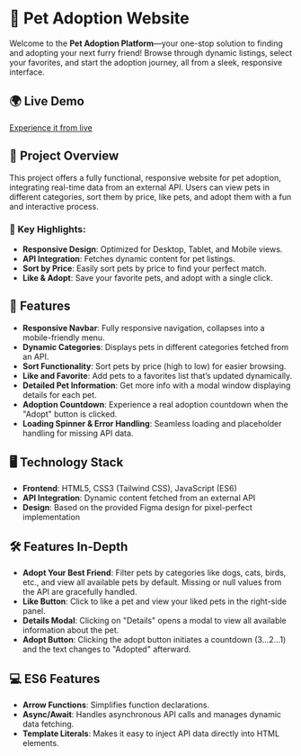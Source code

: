 

# 🐶 Pet Adoption Website

Welcome to the **Pet Adoption Platform**—your one-stop solution to finding and adopting your next furry friend! Browse through dynamic listings, select your favorites, and start the adoption journey, all from a sleek, responsive interface.

## 🌍 Live Demo
[Experience it from live](https://abunayem119.github.io/assignment-6-nayem/)

## 🚀 Project Overview

This project offers a fully functional, responsive website for pet adoption, integrating real-time data from an external API. Users can view pets in different categories, sort them by price, like pets, and adopt them with a fun and interactive process.

### 🧩 Key Highlights:
- **Responsive Design**: Optimized for Desktop, Tablet, and Mobile views.
- **API Integration**: Fetches dynamic content for pet listings.
- **Sort by Price**: Easily sort pets by price to find your perfect match.
- **Like & Adopt**: Save your favorite pets, and adopt with a single click.

## 🔑 Features

- **Responsive Navbar**: Fully responsive navigation, collapses into a mobile-friendly menu.
- **Dynamic Categories**: Displays pets in different categories fetched from an API.
- **Sort Functionality**: Sort pets by price (high to low) for easier browsing.
- **Like and Favorite**: Add pets to a favorites list that’s updated dynamically.
- **Detailed Pet Information**: Get more info with a modal window displaying details for each pet.
- **Adoption Countdown**: Experience a real adoption countdown when the "Adopt" button is clicked.
- **Loading Spinner & Error Handling**: Seamless loading and placeholder handling for missing API data.

## 🖥️ Technology Stack

- **Frontend**: HTML5, CSS3 (Tailwind CSS), JavaScript (ES6)
- **API Integration**: Dynamic content fetched from an external API
- **Design**: Based on the provided Figma design for pixel-perfect implementation


## 🛠️ Features In-Depth

- **Adopt Your Best Friend**: Filter pets by categories like dogs, cats, birds, etc., and view all available pets by default. Missing or null values from the API are gracefully handled.
- **Like Button**: Click to like a pet and view your liked pets in the right-side panel.
- **Details Modal**: Clicking on "Details" opens a modal to view all available information about the pet.
- **Adopt Button**: Clicking the adopt button initiates a countdown (3...2...1) and the text changes to "Adopted" afterward.

## 💻 ES6 Features

- **Arrow Functions**: Simplifies function declarations.
- **Async/Await**: Handles asynchronous API calls and manages dynamic data fetching.
- **Template Literals**: Makes it easy to inject API data directly into HTML elements.


